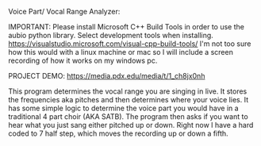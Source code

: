 Voice Part/ Vocal Range Analyzer:

IMPORTANT: Please install Microsoft C++ Build Tools in order to use the aubio
python library. Select development tools when installing. 
https://visualstudio.microsoft.com/visual-cpp-build-tools/
I'm not too sure how this would with a linux machine or mac so
I will include a screen recording of how it works on my windows pc.

PROJECT DEMO: https://media.pdx.edu/media/t/1_ch8jx0nh

This program determines the vocal range you are singing in live.
It stores the frequencies aka pitches and then determines where your voice
lies. It has some simple logic to determine the voice part you would have in a 
traditional 4 part choir (AKA SATB).
The program then asks if you want to hear what you just sang either
pitched up or down. Right now I have a hard coded to 7 half step,
which moves the recording up or down a fifth.
